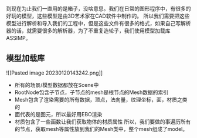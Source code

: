 到现在为止我们一直用的是箱子，没啥意思。我们在日常的图形程序中，有很多的好玩的模型，这些模型是由3D艺术家在CAD软件中制作的。
所以我们需要把这些模型进行解析和导入我们的工程中，但是这些文件有很多的格式，如果自己写解析器的话，就需要很多的解析器，为了不重复造轮子，我们使用模型加载库ASSIMP。
## 模型加载库
![[Pasted image 20230120143242.png]]
- 所有的场景/模型数据都放在Scene中
- RootNode包含子节点，子节点的mesh是根节点的Mesh数据的索引
- Mesh包含了渲染需要的所有数据，顶点，法向量，纹理坐标，面，材质之类的
- 面代表的是图元，所以最好用EBO渲染
- 材质包含了一些函数让我们获取物体的材质属性
所以，我们要做的事遍历所有的节点，获取mesh等属性放到我们的Mesh类中，整个mesh组成了model。